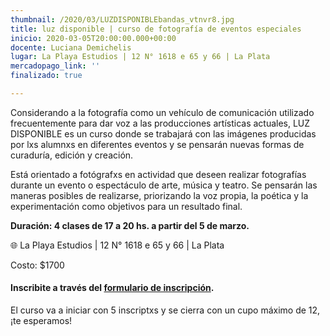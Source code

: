 ```yaml
---
thumbnail: /2020/03/LUZDISPONIBLEbandas_vtnvr8.jpg
title: luz disponible | curso de fotografía de eventos especiales
inicio: 2020-03-05T20:00:00.000+00:00
docente: Luciana Demichelis
lugar: La Playa Estudios | 12 N° 1618 e 65 y 66 | La Plata
mercadopago_link: ''
finalizado: true

---
```

Considerando a la fotografía como un vehículo de comunicación utilizado frecuentemente para dar voz a las producciones artísticas actuales, LUZ DISPONIBLE es un curso donde se trabajará con las imágenes producidas por lxs alumnxs en diferentes eventos y se pensarán nuevas formas de curaduría, edición y creación.

Está orientado a fotógrafxs en actividad que deseen realizar fotografías durante un evento o espectáculo de arte, música y teatro. Se pensarán las maneras posibles de realizarse, priorizando la voz propia, la poética y la experimentación como objetivos para un resultado final.

**Duración: 4 clases de 17 a 20 hs. a partir del 5 de marzo.**

🌐 La Playa Estudios | 12 N° 1618 e 65 y 66 | La Plata

Costo: $1700

#### **Inscribite a través del** [**formulario de inscripción**](https://forms.gle/gaTQHfExsLHRY4Rr8 "formulario de inscripción")**.**

El curso va a iniciar con 5 inscriptxs y se cierra con un cupo máximo de 12, ¡te esperamos!